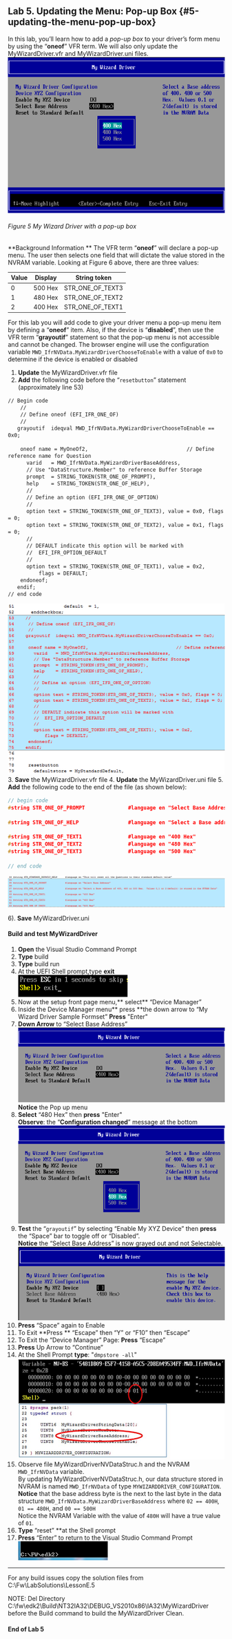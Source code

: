 <!--- @file
 file

Copyright (c) 2018, Intel Corporation. All rights reserved.<BR>

Redistribution and use in source (original document form) and 'compiled'
forms (converted to PDF, epub, HTML and other formats) with or without
modification, are permitted provided that the following conditions are met:

1) Redistributions of source code (original document form) must retain the
above copyright notice, this list of conditions and the following
disclaimer as the first lines of this file unmodified.

2) Redistributions in compiled form (transformed to other DTDs, converted to
PDF, epub, HTML and other formats) must reproduce the above copyright
notice, this list of conditions and the following disclaimer in the
documentation and/or other materials provided with the distribution.

THIS DOCUMENTATION IS PROVIDED BY TIANOCORE PROJECT "AS IS" AND ANY EXPRESS OR
IMPLIED WARRANTIES, INCLUDING, BUT NOT LIMITED TO, THE IMPLIED WARRANTIES OF
MERCHANTABILITY AND FITNESS FOR A PARTICULAR PURPOSE ARE DISCLAIMED. IN NO
EVENT SHALL TIANOCORE PROJECT BE LIABLE FOR ANY DIRECT, INDIRECT, INCIDENTAL,
SPECIAL, EXEMPLARY, OR CONSEQUENTIAL DAMAGES (INCLUDING, BUT NOT LIMITED TO,
PROCUREMENT OF SUBSTITUTE GOODS OR SERVICES; LOSS OF USE, DATA, OR PROFITS;
OR BUSINESS INTERRUPTION) HOWEVER CAUSED AND ON ANY THEORY OF LIABILITY,
WHETHER IN CONTRACT, STRICT LIABILITY, OR TORT (INCLUDING NEGLIGENCE OR
OTHERWISE) ARISING IN ANY WAY OUT OF THE USE OF THIS DOCUMENTATION, EVEN IF
ADVISED OF THE POSSIBILITY OF SUCH DAMAGE.

-->
## Lab 5\. Updating the Menu: Pop-up Box {#5-updating-the-menu-pop-up-box}

In this lab, you’ll learn how to add a _pop-up box_ to your driver’s form menu by using the “**oneof**” VFR term. We will also only update the MyWizardDriver.vfr and MyWizardDriver.uni files.
![](/media/image52.png)
###### Figure 5 My Wizard Driver with a pop-up box

**Background Information **
The VFR term “**oneof**” will declare a pop-up menu. The user then selects one field that will dictate the value stored in the NVRAM variable.  Looking at Figure 6 above, there are three values:

| Value | Display | String token |
| --- | --- | --- |
| 0 | 500 Hex | STR\_ONE\_OF\_TEXT3 |
| 1 | 480 Hex | STR\_ONE\_OF\_TEXT2 |
| 2 | 400 Hex | STR\_ONE\_OF\_TEXT1 |

For this lab you will add code to give your driver menu a pop-up menu item by defining a “**oneof**” item.  Also, if the device is “**disabled**”, then use the VFR term “**grayoutif**” statement so that the pop-up menu is not accessible and cannot be changed.  The browser engine will use the configuration variable `MWD_IfrNVData.MyWizardDriverChooseToEnable` with a value of  `0x0` to determine if the device is enabled or disabled


1. **Update** the MyWizardDriver.vfr file 
2.  **Add** the following code before the “`resetbutton`” statement (approximately line 53) 
```
// Begin code
    //
    // Define oneof (EFI_IFR_ONE_OF)
    //
   grayoutif  ideqval MWD_IfrNVData.MyWizardDriverChooseToEnable == 0x0;

    oneof name = MyOneOf2,                                // Define reference name for Question
      varid   = MWD_IfrNVData.MyWizardDriverBaseAddress, 
      // Use "DataStructure.Member" to reference Buffer Storage
      prompt  = STRING_TOKEN(STR_ONE_OF_PROMPT),
      help    = STRING_TOKEN(STR_ONE_OF_HELP),
      //
      // Define an option (EFI_IFR_ONE_OF_OPTION)
      //
      option text = STRING_TOKEN(STR_ONE_OF_TEXT3), value = 0x0, flags = 0;
      option text = STRING_TOKEN(STR_ONE_OF_TEXT2), value = 0x1, flags = 0;
      //
      // DEFAULT indicate this option will be marked with  
      //  EFI_IFR_OPTION_DEFAULT
      //
      option text = STRING_TOKEN(STR_ONE_OF_TEXT1), value = 0x2, 
          flags = DEFAULT;
    endoneof;
   endif;
// end code
```
![](/media/image53.png)
3. **Save** the MyWizardDriver.vfr file 
4. **Update** the MyWizardDriver.uni file 
5. **Add** the following code to the end of the file (as shown below):

```c
// begin code
#string STR_ONE_OF_PROMPT              #language en "Select Base Address"

#string STR_ONE_OF_HELP                #language en "Select a Base address of 400, 480 or 500 Hex.  Values 0,1 or 2(default) is stored in the NVRAM Data" 

#string STR_ONE_OF_TEXT1               #language en "400 Hex"
#string STR_ONE_OF_TEXT2               #language en "480 Hex"
#string STR_ONE_OF_TEXT3               #language en "500 Hex"

// end code
```
![](/media/image54.png)<br>

6). **Save** MyWizardDriver.uni 


#### Build and test MyWizardDriver

1. **Open** the Visual Studio Command Prompt
2. **Type** build
3. **Type** build run
4. At the UEFI Shell prompt,type **exit**<br>
![](/media/image46.png)
5. Now at the setup front page menu,** select** “Device Manager”
6. Inside the Device Manager menu** press **the down arrow to “My Wizard Driver Sample Formset” **Press** "Enter"
7. **Down Arrow** to “Select Base Address”
![](/media/image55.png)<br>
**Notice** the Pop up menu 
8. **Select** “480 Hex” then **press** "Enter"<br>
**Observe**: the “**Configuration changed**” message at the bottom
![](/media/image56.png)
9. **Test** the “`grayoutif`” by selecting “Enable My XYZ Device” then **press** the “Space” bar to toggle off or “Disabled”.<br>
**Notice** the “Select Base Address” is now grayed out and not Selectable. 
![](/media/image57.png) 
10. **Press** “Space” again to Enable
11. To Exit **Press ** “Escape” then “Y” or “F10” then “Escape”
12. To Exit the “Device Manager” Page: **Press** “Escape”
13. **Press** Up Arrow to “Continue”
14. At the Shell Prompt **type**: "`dmpstore -all`"
![](/assets/image58-59.JPG)
15. Observe file MyWizardDriverNVDataStruc.h and the NVRAM `MWD_IfrNVData` variable. <br>
By updating MyWizardDriverNVDataStruc.h, our data structure stored in NVRAM is named `MWD_IfrNVData` of type `MYWIZARDDRIVER_CONFIGURATION`.<BR>
**Notice** that the base address byte is the next to the last byte in the data structure `MWD_IfrNVData.MyWizardDriverBaseAddress` where `02 == 400H`, `01 == 480H`, and `00 == 500H` <br>
Notice the NVRAM Variable with the value of `480H` will have a true value of `01`.
16. **Type** “reset” **at the Shell prompt
17. **Press** “Enter” to return to the Visual Studio Command Prompt
![](/media/image26.png)


---
For any build issues copy the solution files from C:\Fw\LabSolutions\LessonE.5

NOTE: Del Directory C:\fw\edk2\Build\NT32IA32\DEBUG_VS2010x86\IA32\MyWizardDriver before the Build command to build the MyWizardDriver Clean.

#### End of Lab 5